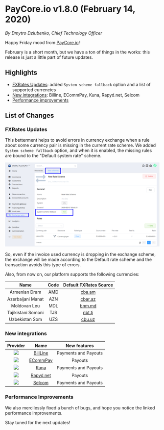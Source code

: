 # **PayCore.io v1.8.0 (February 14, 2020)**

*By Dmytro Dziubenko, Chief Technology Officer*

Happy Friday mood from [PayCore.io](https://paycore.io/)!

February is a short month, but we have a ton of things in the works: this release is just a little part of future updates.

## Highlights

* [FXRates Updates](#fxrates-updates): added `System scheme fallback` option and a list of supported currencies
* [New integrations](#new-integrations): Billine, ECommPay, Kuna, Rapyd.net, Selcom
* [Performance improvements](#performance-improvements)

## List of Changes

### FXRates Updates

This betterment helps to avoid errors in currency exchange when a rule about some currency pair is missing in the current rate scheme. We added `System scheme fallback` option, and when it is enabled, the missing rules are bound to the "Default system rate" scheme.

![Rate Schemes](images/v1.8.0/scheme-fallback.png)

So, even if the invoice used currency is dropping in the exchange scheme, the exchange will be made according to the Default rate scheme and the transaction avoids this type of errors.

Also, from now on, our platform supports the following currencies:

| Name | Code | Default FXRates Source |
| :-: | :-: | :-: |
| Armenian Dram | AMD | [cba.am](https://www.cba.am/en/sitepages/ExchangeArchive.aspx) |
| Azerbaijani Manat | AZN | [cbar.az](https://www.cbar.az/currencies/17.01.2020.xml) |
| Moldovan Leu | MDL | [bnm.md](http://www.bnm.md/en/content/official-exchange-rates) |
| Tajikistani Somoni | TJS | [nbt.tj](https://nbt.tj/en/kurs/kurs.php) |
| Uzbekistan Som | UZS | [cbu.uz](http://cbu.uz/en/arkhiv-kursov-valyut/json/) |

### New integrations

| Provider | Name  | New features |
|:-:|:-:|:-:|
| <img src="https://static.openfintech.io/payment_providers/billline/logo.svg?w=70" width="70px"> | [BillLine](/connectors/billline/) | Payments and Payouts |
| <img src="https://static.openfintech.io/payment_providers/ecommpay/logo.png?w=70" width="70px"> | [ECommPay](/connectors/ecommpay/) | Payouts |
| <img src="https://static.openfintech.io/payment_providers/kuna/logo.svg?w=70" width="70px"> | [Kuna](/connectors/kuna/) | Payments and Payouts |
| <img src="https://static.openfintech.io/payment_providers/rapyd/logo.svg?w=70" width="70px"> | [Rapyd.net](/connectors/rapyd/) | Payouts |
| <img src="https://static.openfintech.io/payment_providers/selcom/logo.png?w=70" width="70px"> | [Selcom](/connectors/selcom/) | Payments and Payouts |

### Performance Improvements

We also mercilessly fixed a bunch of bugs, and hope you notice the linked performance improvements.

Stay tuned for the next updates!
